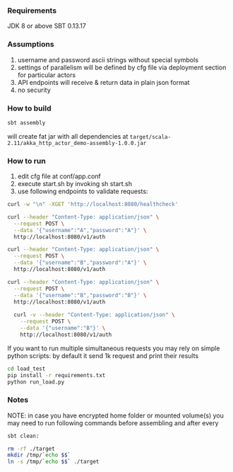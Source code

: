 ### Requirements
JDK 8 or above
SBT 0.13.17

### Assumptions
1) username and password ascii strings without special symbols
2) settings of parallelism will be defined by cfg file via deployment section for particular actors
3) API endpoints will receive & return data in plain json format 
4) no security

### How to build
```bash
sbt assembly
```

will create fat jar with all dependencies at `target/scala-2.11/akka_http_actor_demo-assembly-1.0.0.jar`

### How to run

1) edit cfg file at conf/app.conf
2) execute start.sh by invoking sh start.sh
3) use following endpoints to validate requests:
```bash
curl -w "\n" -XGET 'http://localhost:8080/healthcheck'

curl --header "Content-Type: application/json" \
  --request POST \
  --data '{"username":"A","password":"A"}' \
  http://localhost:8080/v1/auth

curl --header "Content-Type: application/json" \
  --request POST \
  --data '{"username":"B","password":"A"}' \
  http://localhost:8080/v1/auth

curl --header "Content-Type: application/json" \
  --request POST \
  --data '{"username":"B","password":"B"}' \
  http://localhost:8080/v1/auth
  
  curl -v --header "Content-Type: application/json" \
    --request POST \
    --data '{"username":"B"}' \
    http://localhost:8080/v1/auth
```

If you want to run multiple simultaneous requests you may rely on simple python scripts:
by default it send 1k request and print their results

```bash
cd load_test
pip install -r requirements.txt
python run_load.py
```

### Notes

NOTE: in case you have encrypted home folder or mounted volume(s)
you may need to run following commands before assembling and after every 
```bash
sbt clean:
```

```bash
rm -rf ./target
mkdir /tmp/`echo $$`
ln -s /tmp/`echo $$` ./target
```
